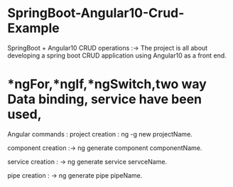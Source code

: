 # SpringBoot-Angular10-Crud-Example
SpringBoot + Angular10 CRUD operations :-> The project is all about developing a spring boot CRUD application using Angular10 as a front end.
# *ngFor,*ngIf,*ngSwitch,two way Data binding, service have been used,

Angular commands :
project creation : ng -g new projectName.

component creation :-> ng generate component componentName.

service creation : -> ng generate service servceName.

pipe creation : -> ng generate pipe pipeName.

